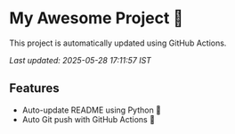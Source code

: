 # My Awesome Project 🚀

This project is automatically updated using GitHub Actions.

_Last updated: 2025-05-28 17:11:57 IST_

## Features
- Auto-update README using Python 🐍
- Auto Git push with GitHub Actions 🤖
